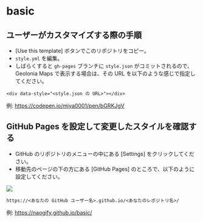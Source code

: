 # basic

## ユーザーがカスタマイズする際の手順

* [Use this template] ボタンでこのリポジトリをコピー。
* `style.yml` を編集。
* しばらくすると `gh-pages` ブランチに `style.json` がコミットされるので、Geolonia Maps で表示する場合は、その URL を以下のような感じで指定してください。

```
<div data-style="<style.json の URL>"></div>
```

例: https://codepen.io/miya0001/pen/bGRKJgV


## GitHub Pages を設定して変更したスタイルを確認する

* GitHub のリポジトリのメニューの中にある [Settings] をクリックしてください。
* 移動先のページの下の方にある [GitHub Pages] のところで、以下のように設定してください。

![](https://www.evernote.com/l/ABXqA26fEitDNZG6KDxX-Os6Qb8gciGRKSYB/image.png)

```
https://<あなたの GitHub ユーザー名>.github.io/<あなたのレポジトリ名>/
```
例: https://naogify.github.io/basic/

